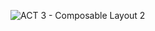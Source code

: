 ![ACT 3 - Composable Layout 2](https://github.com/user-attachments/assets/84e4f414-addd-4608-b3c8-f00c7eb0e906)
